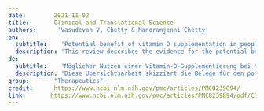 ```yaml
---
date:        2021-11-02
title:       Clinical and Translational Science
authors:      'Vasudevan V. Chetty & Manoranjenni Chetty'
en:
  subtitle:    'Potential benefit of vitamin D supplementation in people with respiratory illnesses, during the COVID‐19 pandemic'
  description: 'This review describes the evidence for the potential benefit of vitamin D supplementation in people with respiratory diseases who may have a higher susceptibility to coronavirus disease 2019 (COVID‐19) infection and its consequences. Clinical evidence indicates that vitamin D may reduce the risk of both upper and lower respiratory tract infections and offers benefit particularly in people with vitamin D deficiency. Some evidence exists for a higher incidence of active tuberculosis (TB) in patients who are deficient in vitamin D. An association between low levels of 25(OH)D (the active form of vitamin D) and COVID‐19 severity of illness and mortality has also been reported. In addition, low 25(OH)D levels are associated with poor outcomes in acute respiratory distress syndrome (ARDS). The cytokine storm experienced in severe COVID‐19 infections results from excessive release of pro‐inflammatory cytokines. Due to its immunomodulatory effects, adequate vitamin D levels may cause a decrease in the pro‐inflammatory cytokines and an increase in the anti‐inflammatory cytokines during COVID‐19 infections. Vitamin D deficiency was found in 82.2% of hospitalized COVID‐19 cases and 47.2% of population‐based controls (p < 0.0001). The available evidence warrants an evaluation of vitamin D supplementation in susceptible populations with respiratory diseases, such as TB, and particularly in those who are deficient in vitamin D. This may mitigate against serious complications of COVID‐19 infections or reduce the impact of ARDS in those who have been infected.'
de: 
  subtitle:    'Möglicher Nutzen einer Vitamin-D-Supplementierung bei Menschen mit Atemwegserkrankungen während der COVID-19-Pandemie'
  description: 'Diese Übersichtsarbeit skizziert die Belege für den potenziellen Nutzen einer Vitamin-D-Supplementierung bei Menschen mit Atemwegserkrankungen, die möglicherweise eine höhere Anfälligkeit für eine Infektion mit dem Coronavirus 2019 (COVID-19) und dessen Folgen haben. Klinische Belege deuten darauf hin, dass Vitamin D das Risiko von Infektionen der oberen und unteren Atemwege verringern kann und insbesondere bei Menschen mit Vitamin-D-Mangel von Nutzen ist. Es gibt Hinweise auf eine höhere Inzidenz aktiver Tuberkulose (TB) bei Patienten mit Vitamin-D-Mangel. Auch ein Zusammenhang zwischen niedrigen 25(OH)D-Spiegeln (der aktiven Form von Vitamin D) und der COVID-19-Schwere der Erkrankung und der Sterblichkeit wurde festgestellt. Darüber hinaus werden niedrige 25(OH)D-Spiegel mit schlechten Ergebnissen beim akuten Atemnotsyndrom (ARDS) in Verbindung gebracht. Der Zytokinsturm, der bei schweren COVID-19-Infektionen auftritt, resultiert aus einer übermäßigen Freisetzung von entzündungsfördernden Zytokinen. Aufgrund seiner immunmodulatorischen Wirkung kann ein ausreichender Vitamin-D-Spiegel bei COVID-19-Infektionen zu einem Rückgang der pro-inflammatorischen Zytokine und einem Anstieg der anti-inflammatorischen Zytokine führen. Ein Vitamin-D-Mangel wurde bei 82,2 % der hospitalisierten COVID-19-Fälle und bei 47,2 % der bevölkerungsbezogenen Kontrollen festgestellt (p < 0,0001). Die vorliegenden Erkenntnisse rechtfertigen eine Evaluierung der Vitamin-D-Supplementierung bei anfälligen Bevölkerungsgruppen mit Atemwegserkrankungen wie Tuberkulose und insbesondere bei Personen mit Vitamin-D-Mangel. Dies könnte schwerwiegende Komplikationen von COVID-19-Infektionen abmildern oder die Auswirkungen von ARDS bei Infizierten verringern.'
group:       "Therapeutics"
credit:      https://www.ncbi.nlm.nih.gov/pmc/articles/PMC8239894/
link:       https://www.ncbi.nlm.nih.gov/pmc/articles/PMC8239894/pdf/CTS-14-2111.pdf
---
```

<object data="{{ page.link }}" style='height:calc(100vh - 400px); width: 100%' type='application/pdf'></object>